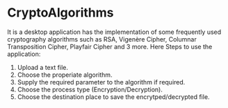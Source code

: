 # CryptoAlgorithms
It is a desktop application has the implementation of some frequently used cryptography algorithms such as RSA, Vigenère Cipher, Columnar Transposition Cipher, Playfair Cipher and 3 more.
Here Steps to use the application:
1. Upload a text file.
2. Choose the properiate algorithm.
3. Supply the required parameter to the algorithm if required.
4. Choose the process type (Encryption/Decryption).
5. Choose the destination place to save the encrytped/decrypted file.
